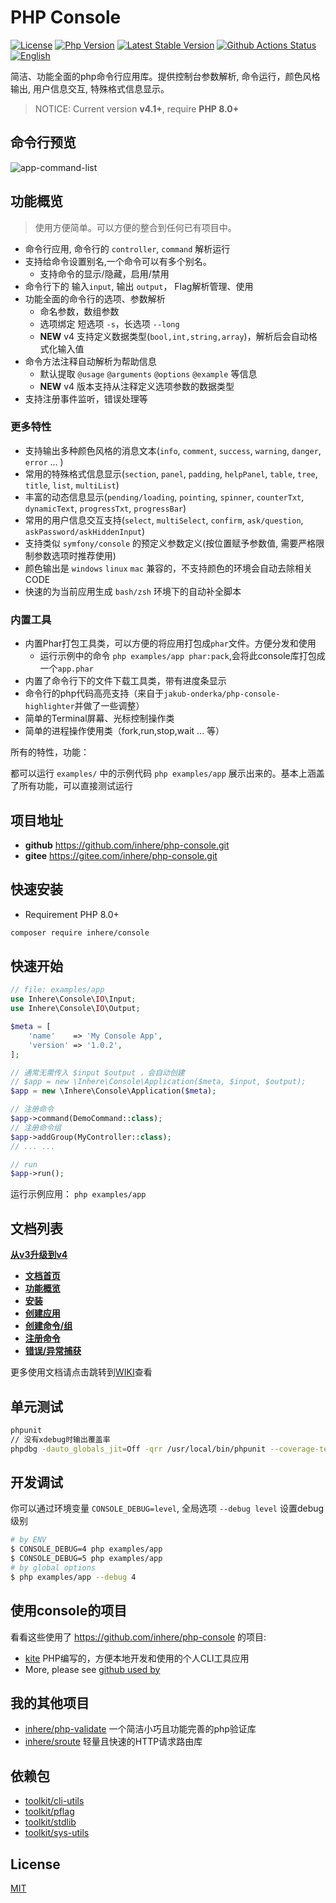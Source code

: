 # PHP Console

[![License](https://img.shields.io/packagist/l/inhere/console.svg?style=flat-square)](LICENSE)
[![Php Version](https://img.shields.io/badge/php-%3E=8.0-brightgreen.svg?maxAge=2592000)](https://packagist.org/packages/inhere/console)
[![Latest Stable Version](http://img.shields.io/packagist/v/inhere/console.svg)](https://packagist.org/packages/inhere/console)
[![Github Actions Status](https://github.com/inhere/php-console/workflows/Unit-tests/badge.svg)](https://github.com/inhere/php-console/actions)
[![English](https://img.shields.io/badge/Readme-English-brightgreen.svg?maxAge=2592000)](README.en.md)

简洁、功能全面的php命令行应用库。提供控制台参数解析, 命令运行，颜色风格输出, 用户信息交互, 特殊格式信息显示。

> NOTICE: Current version **v4.1+**, require **PHP 8.0+**

## 命令行预览

![app-command-list](https://raw.githubusercontent.com/inhere/php-console/3.x/docs/screenshots/app-command-list.png)

## 功能概览

> 使用方便简单。可以方便的整合到任何已有项目中。

- 命令行应用, 命令行的 `controller`, `command` 解析运行 
- 支持给命令设置别名,一个命令可以有多个别名。
  - 支持命令的显示/隐藏，启用/禁用
- 命令行下的 输入`input`, 输出 `output`， Flag解析管理、使用
- 功能全面的命令行的选项、参数解析
  - 命名参数，数组参数
  - 选项绑定 短选项 `-s`，长选项 `--long`
  - **NEW** v4 支持定义数据类型(`bool,int,string,array`)，解析后会自动格式化输入值
- 命令方法注释自动解析为帮助信息
  - 默认提取 `@usage` `@arguments` `@options` `@example` 等信息
  - **NEW** v4 版本支持从注释定义选项参数的数据类型
- 支持注册事件监听，错误处理等

### 更多特性

- 支持输出多种颜色风格的消息文本(`info`, `comment`, `success`, `warning`, `danger`, `error` ... )
- 常用的特殊格式信息显示(`section`, `panel`, `padding`, `helpPanel`, `table`, `tree`, `title`, `list`, `multiList`)
- 丰富的动态信息显示(`pending/loading`, `pointing`, `spinner`, `counterTxt`, `dynamicText`, `progressTxt`, `progressBar`)
- 常用的用户信息交互支持(`select`, `multiSelect`, `confirm`, `ask/question`, `askPassword/askHiddenInput`)
- 支持类似 `symfony/console` 的预定义参数定义(按位置赋予参数值, 需要严格限制参数选项时推荐使用)
- 颜色输出是 `windows` `linux` `mac` 兼容的，不支持颜色的环境会自动去除相关CODE
- 快速的为当前应用生成 `bash/zsh` 环境下的自动补全脚本

### 内置工具

- 内置Phar打包工具类，可以方便的将应用打包成`phar`文件。方便分发和使用
  - 运行示例中的命令 `php examples/app phar:pack`,会将此console库打包成一个`app.phar`
- 内置了命令行下的文件下载工具类，带有进度条显示
- 命令行的php代码高亮支持（来自于`jakub-onderka/php-console-highlighter`并做了一些调整）
- 简单的Terminal屏幕、光标控制操作类
- 简单的进程操作使用类（fork,run,stop,wait ... 等）
  
所有的特性，功能：

 都可以运行 `examples/` 中的示例代码 `php examples/app` 展示出来的。基本上涵盖了所有功能，可以直接测试运行

## 项目地址

- **github** https://github.com/inhere/php-console.git
- **gitee** https://gitee.com/inhere/php-console.git

## 快速安装

- Requirement PHP 8.0+

```bash
composer require inhere/console
```

## 快速开始

```php
// file: examples/app
use Inhere\Console\IO\Input;
use Inhere\Console\IO\Output;

$meta = [
    'name'    => 'My Console App',
    'version' => '1.0.2',
];

// 通常无需传入 $input $output ，会自动创建
// $app = new \Inhere\Console\Application($meta, $input, $output);
$app = new \Inhere\Console\Application($meta);

// 注册命令
$app->command(DemoCommand::class);
// 注册命令组
$app->addGroup(MyController::class);
// ... ...

// run
$app->run();
```

运行示例应用： `php examples/app`

## 文档列表

**[从v3升级到v4](https://github.com/inhere/php-console/wiki/v3-upgrade-to-v4)**

- **[文档首页](https://github.com/inhere/php-console/wiki/home)**
- **[功能概览](https://github.com/inhere/php-console/wiki/overview)**
- **[安装](https://github.com/inhere/php-console/wiki/install)**
- **[创建应用](https://github.com/inhere/php-console/wiki/quick-start)**
- **[创建命令/组](https://github.com/inhere/php-console/wiki/create-command-and-group)**
- **[注册命令](https://github.com/inhere/php-console/wiki/register-command)**
- **[错误/异常捕获](https://github.com/inhere/php-console/wiki/error-handle)**

更多使用文档请点击跳转到[WIKI](https://github.com/inhere/php-console/wiki)查看

## 单元测试

```bash
phpunit
// 没有xdebug时输出覆盖率
phpdbg -dauto_globals_jit=Off -qrr /usr/local/bin/phpunit --coverage-text
```

## 开发调试

你可以通过环境变量 `CONSOLE_DEBUG=level`, 全局选项 `--debug level` 设置debug级别

```bash
# by ENV
$ CONSOLE_DEBUG=4 php examples/app
$ CONSOLE_DEBUG=5 php examples/app
# by global options
$ php examples/app --debug 4
```

## 使用console的项目

看看这些使用了 https://github.com/inhere/php-console 的项目:

- [kite](https://github.com/inhere/kite) PHP编写的，方便本地开发和使用的个人CLI工具应用
- More, please see [github used by](https://github.com/inhere/php-console/network/dependents?package_id=UGFja2FnZS01NDI5NzMxOTI%3D)

## 我的其他项目

- [inhere/php-validate](https://github.com/inhere/php-validate) 一个简洁小巧且功能完善的php验证库
- [inhere/sroute](https://github.com/inhere/php-srouter) 轻量且快速的HTTP请求路由库

## 依赖包

- [toolkit/cli-utils](https://github.com/php-toolkit/cli-utils)
- [toolkit/pflag](https://github.com/php-toolkit/pflag)
- [toolkit/stdlib](https://github.com/php-toolkit/stdlib)
- [toolkit/sys-utils](https://github.com/php-toolkit/sys-utils)

## License

[MIT](LICENSE)
